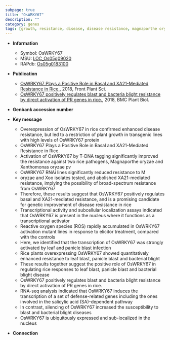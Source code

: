 ```yaml
---
subpage: true
title: "OsWRKY67"
description: ""
category: genes
tags: [growth, resistance, disease, disease resistance, magnaporthe oryzae, nucleus,  xoo , transcriptional activator, reactive oxygen species, plant growth, leaf, panicle, salicylic acid, blast, blight, bacterial blight, blight disease]
---
```


* **Information**  
    + Symbol: OsWRKY67  
    + MSU: [LOC_Os05g09020](http://rice.plantbiology.msu.edu/cgi-bin/ORF_infopage.cgi?orf=LOC_Os05g09020)  
    + RAPdb: [Os05g0183100](http://rapdb.dna.affrc.go.jp/viewer/gbrowse_details/irgsp1?name=Os05g0183100)  

* **Publication**  
    + [OsWRKY67 Plays a Positive Role in Basal and XA21-Mediated Resistance in Rice.](http://www.ncbi.nlm.nih.gov/pubmed?term=OsWRKY67+Plays+a+Positive+Role+in+Basal+and+XA21-Mediated+Resistance+in+Rice.%5BTitle%5D), 2018, Front Plant Sci.
    + [OsWRKY67 positively regulates blast and bacteria blight resistance by direct activation of PR genes in rice.](http://www.ncbi.nlm.nih.gov/pubmed?term=OsWRKY67+positively+regulates+blast+and+bacteria+blight+resistance+by+direct+activation+of+PR+genes+in+rice.%5BTitle%5D), 2018, BMC Plant Biol.

* **Genbank accession number**  

* **Key message**  
    + Overexpression of OsWRKY67 in rice confirmed enhanced disease resistance, but led to a restriction of plant growth in transgenic lines with high levels of OsWRKY67 protein
    + OsWRKY67 Plays a Positive Role in Basal and XA21-Mediated Resistance in Rice.
    + Activation of OsWRKY67 by T-DNA tagging significantly improved the resistance against two rice pathogens, Magnaporthe oryzae and Xanthomonas oryzae pv
    + OsWRKY67 RNAi lines significantly reduced resistance to M
    + oryzae and Xoo isolates tested, and abolished XA21-mediated resistance, implying the possibility of broad-spectrum resistance from OsWRKY67
    + Therefore, these results suggest that OsWRKY67 positively regulates basal and XA21-mediated resistance, and is a promising candidate for genetic improvement of disease resistance in rice
    + Transcriptional activity and subcellular localization assays indicated that OsWRKY67 is present in the nucleus where it functions as a transcriptional activator
    + Reactive oxygen species (ROS) rapidly accumulated in OsWRKY67 activation mutant lines in response to elicitor treatment, compared with the controls
    + Here, we identified that the transcription of OsWRKY67 was strongly activated by leaf and panicle blast infection
    + Rice plants overexpressing OsWRKY67 showed quantitatively enhanced resistance to leaf blast, panicle blast and bacterial blight
    + These results together suggest the positive role of OsWRKY67 in regulating rice responses to leaf blast, panicle blast and bacterial blight disease
    + OsWRKY67 positively regulates blast and bacteria blight resistance by direct activation of PR genes in rice.
    + RNA-seq analysis indicated that OsWRKY67 induces the transcription of a set of defense-related genes including the ones involved in the salicylic acid (SA)-dependent pathway
    + In contrast, silencing of OsWRKY67 increased the susceptibility to blast and bacterial blight diseases
    + OsWRKY67 is ubiquitously expressed and sub-localized in the nucleus

* **Connection**  



